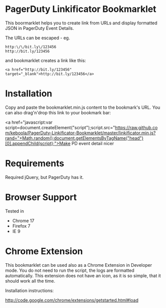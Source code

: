 # PagerDuty Linkificator Bookmarklet

This boormarklet helps you to create link from URLs and display formatted JSON in PagerDuty Event Details.

The URLs can be escaped - eg.

	http:\/\/bit.ly\/123456
	http://bit.ly/123456

and bookmarklet creates a link like this:

	<a href="http://bit.ly/123456" target="_blank">http://bit.ly/123456</a>

# Installation

Copy and paste the bookmarklet.min.js content to the bookmark's URL. You can also drag'n'drop this link to your bookmark bar:

<a href="javascript:var script=document.createElement("script");script.src="https://raw.github.com/keboola/PagerDuty-Linkificator-Bookmarklet/master/linkificator.min.js?rand="+Math.random();document.getElementsByTagName("head")[0].appendChild(script);">Make PD event detail nicer</a>


# Requirements

Required jQuery, but PagerDuty has it.

# Browser Support

Tested in

  * Chrome 17
  * Firefox 7
  * IE 9


# Chrome Extension

This bookmarklet can be used also as a Chrome Extension in Developer mode. You do not need to run the script, the logs are formatted automatically. This extension does not have an icon, as it is so simple, that it should work all the time.

Installation instructions:

http://code.google.com/chrome/extensions/getstarted.html#load